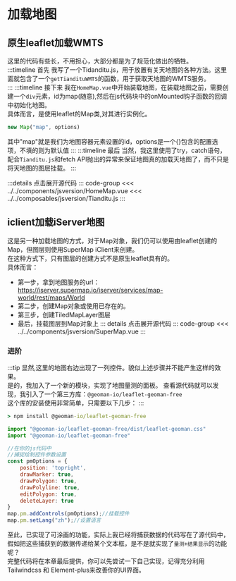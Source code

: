 # 加载地图
<script setup lang="ts">
import {defineClientComponent} from 'vitepress'
import ClientSuperMap from '../../components/SuperMap.vue';

const ClientHomeMap = defineClientComponent(()=>{
    return import('../../components/HomeMap.vue')
})
</script>
## 原生leaflet加载WMTS
这里的代码有些长，不用担心，大部分都是为了规范化做出的牺牲。  
:::timeline 首先
我写了一个Tidanditu.js，用于放置有关天地图的各种方法。这里面就包含了一个`getTiandituWMTS`的函数，用于获取天地图的WMTS服务。  
:::
:::timeline 接下来
我在`HomeMap.vue`中开始装载地图，在装载地图之前，需要创建一个`div`元素，id为map(随意),然后在js代码块中的onMounted钩子函数的回调中初始化地图。  
具体而言，是使用leaflet的Map类,对其进行实例化。
```js
new Map("map", options)
```
其中"map"就是我们为地图容器元素设置的id，options是一个{}包含的配置选项，不填的则为默认值
:::
:::timeline 最后
当然，我这里使用了try，catch语句，配合`Tianditu.js`和fetch API抛出的异常来保证地图真的加载天地图了，而不只是将天地图的图层挂载。
:::

:::details 点击展开源代码
::: code-group
<<< ../../components/jsversion/HomeMap.vue
<<< ../../composables/jsversion/Tianditu.js
:::
<div class="w-full h-96">
    <ClientHomeMap />
</div>

## iclient加载iServer地图
这是另一种加载地图的方式，对于Map对象，我们仍可以使用由leaflet创建的Map，但图层则使用SuperMap iClient来创建。  
在这种方式下，只有图层的创建方式不是原生leaflet具有的。  
具体而言：
- 第一步，拿到地图服务的url：https://iserver.supermap.io/iserver/services/map-world/rest/maps/World
- 第二步，创建Map对象或使用已存在的。
- 第三步，创建TiledMapLayer图层
- 最后，挂载图层到Map对象上
::: details 点击展开源代码
::: code-group
<<< ../../components/jsversion/SuperMap.vue
:::
<ClientOnly>
    <div class="w-full h-[25rem] vp-raw">
        <ClientSuperMap />
    </div>
</ClientOnly>

### 进阶
:::tip
显然,这里的地图右边出现了一列控件。貌似上述步骤并不能产生这样的效果。  
是的，我加入了一个新的模块，实现了地图量测的面板。
查看源代码就可以发现，我引入了一个第三方库：`@geoman-io/leaflet-geoman-free`  
这个库的安装使用非常简单，只需要以下几步：
:::
```cmd
> npm install @geoman-io/leaflet-geoman-free
```

```js
import "@geoman-io/leaflet-geoman-free/dist/leaflet-geoman.css"
import "@geoman-io/leaflet-geoman-free"
```
```js
//在你的js代码中
//捕捉绘制控件参数设置
const pmOptions = {
    position: 'topright',
    drawMarker: true,
    drawPolygon: true,
    drawPolyline: true,
    editPolygon: true,
    deleteLayer: true
}
map.pm.addControls(pmOptions);//挂载控件
map.pm.setLang("zh");//设置语言
```
至此，已实现了可涂画的功能，实际上我已经将捕获数据的代码写在了源代码中，假如把这些捕获到的数据传递给某个文本框，是不是就实现了`量测+结果显示`的功能呢？  
完整代码将在本章最后提供，你可以先尝试一下自己实现，记得充分利用Tailwindcss 和 Element-plus来改善你的UI界面。